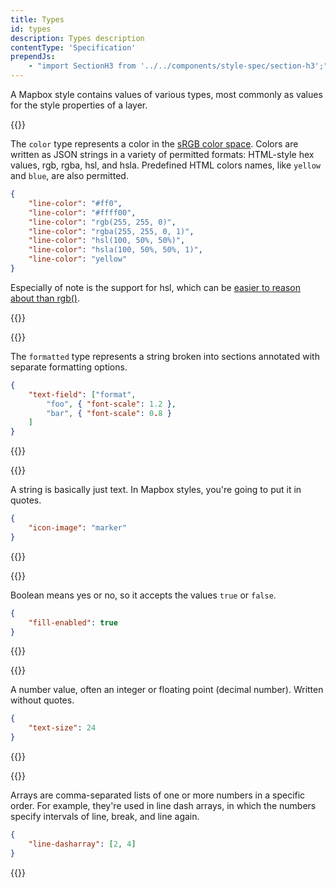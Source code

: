 ```yaml
---
title: Types
id: types
description: Types description
contentType: 'Specification'
prependJs:
    - "import SectionH3 from '../../components/style-spec/section-h3';"
---
```


A Mapbox style contains values of various types, most commonly as values for the style properties of a layer.

{{<SectionH3 id="types-color" title="Color">}}

The `color` type represents a color in the [sRGB color space](https://en.wikipedia.org/wiki/SRGB). Colors are written as JSON strings in a variety of permitted formats: HTML-style hex values, rgb, rgba, hsl, and hsla. Predefined HTML colors names, like `yellow` and `blue`, are also permitted.

```json
{
    "line-color": "#ff0",
    "line-color": "#ffff00",
    "line-color": "rgb(255, 255, 0)",
    "line-color": "rgba(255, 255, 0, 1)",
    "line-color": "hsl(100, 50%, 50%)",
    "line-color": "hsla(100, 50%, 50%, 1)",
    "line-color": "yellow"
}
```

Especially of note is the support for hsl, which can be [easier to reason about than rgb()](http://mothereffinghsl.com/).

{{</SectionH3>}}

{{<SectionH3 id="types-formatted" title="Formatted">}}

The `formatted` type represents a string broken into sections annotated with separate formatting options.

```json
{
    "text-field": ["format",
        "foo", { "font-scale": 1.2 },
        "bar", { "font-scale": 0.8 }
    ]
}
```

{{</SectionH3>}}

{{<SectionH3 id="types-string" title="String">}}

A string is basically just text. In Mapbox styles, you're going to put it in quotes.

```json
{
    "icon-image": "marker"
}
```

{{</SectionH3>}}

{{<SectionH3 id="types-boolean" title="Boolean">}}

Boolean means yes or no, so it accepts the values `true` or `false`.

```json
{
    "fill-enabled": true
}
```

{{</SectionH3>}}

{{<SectionH3 id="types-number" title="Number">}}

A number value, often an integer or floating point (decimal number). Written without quotes.

```json
{
    "text-size": 24
}
```

{{</SectionH3>}}

{{<SectionH3 id="types-array" title="Array">}}

Arrays are comma-separated lists of one or more numbers in a specific order. For example, they're used in line dash arrays, in which the numbers specify intervals of line, break, and line again.

```json
{
    "line-dasharray": [2, 4]
}
```

{{</SectionH3>}}
